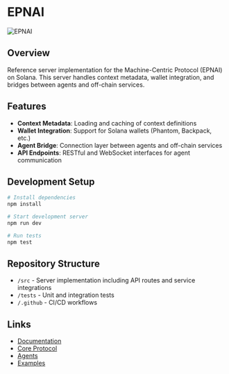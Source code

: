 # EPNAI
![EPNAI](https://github.com/user-attachments/assets/24955be0-6c7c-456e-b8b2-7312701896b0)

## Overview
Reference server implementation for the Machine-Centric Protocol (EPNAI) on Solana. This server handles context metadata, wallet integration, and bridges between agents and off-chain services.

## Features
- **Context Metadata**: Loading and caching of context definitions
- **Wallet Integration**: Support for Solana wallets (Phantom, Backpack, etc.)
- **Agent Bridge**: Connection layer between agents and off-chain services
- **API Endpoints**: RESTful and WebSocket interfaces for agent communication

## Development Setup
```bash
# Install dependencies
npm install

# Start development server
npm run dev

# Run tests
npm test
```

## Repository Structure
- `/src` - Server implementation including API routes and service integrations
- `/tests` - Unit and integration tests
- `/.github` - CI/CD workflows

## Links
- [Documentation](../EPNAI-docs)
- [Core Protocol](../EPNAI-core)
- [Agents](../EPNAI-agents)
- [Examples](../EPNAI-examples)
